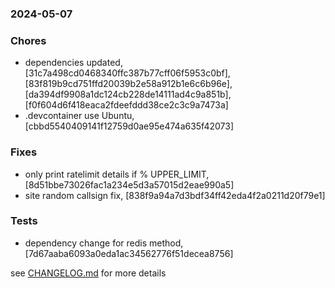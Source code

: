 ### 2024-05-07

### Chores
+ dependencies updated, [31c7a498cd0468340ffc387b77cff06f5953c0bf], [83f819b9cd751ffd20039b2e58a912b1e6c6b96e], [da394df9908a1dc124cb228de14111ad4c9a851b], [f0f604d6f418eaca2fdeefddd38ce2c3c9a7473a]
+ .devcontainer use Ubuntu, [cbbd5540409141f12759d0ae95e474a635f42073]

### Fixes
+ only print ratelimit details if % UPPER_LIMIT, [8d51bbe73026fac1a234e5d3a57015d2eae990a5]
+ site random callsign fix, [838f9a94a7d3bdf34ff42eda4f2a0211d20f79e1]

### Tests
+ dependency change for redis method, [7d67aaba6093a0eda1ac34562776f51decea8756]

see <a href='https://github.com/mrjackwills/adsbdb/blob/main/CHANGELOG.md'>CHANGELOG.md</a> for more details
